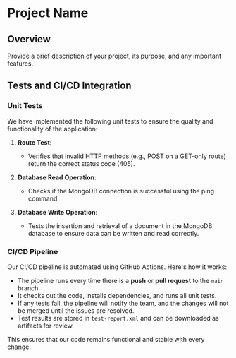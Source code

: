# Project Name

## Overview
Provide a brief description of your project, its purpose, and any important features.

## Tests and CI/CD Integration

### Unit Tests

We have implemented the following unit tests to ensure the quality and functionality of the application:

1. **Route Test**:
   - Verifies that invalid HTTP methods (e.g., POST on a GET-only route) return the correct status code (405).

2. **Database Read Operation**:
   - Checks if the MongoDB connection is successful using the ping command.

3. **Database Write Operation**:
   - Tests the insertion and retrieval of a document in the MongoDB database to ensure data can be written and read correctly.

### CI/CD Pipeline

Our CI/CD pipeline is automated using GitHub Actions. Here's how it works:

- The pipeline runs every time there is a **push** or **pull request** to the `main` branch.
- It checks out the code, installs dependencies, and runs all unit tests.
- If any tests fail, the pipeline will notify the team, and the changes will not be merged until the issues are resolved.
- Test results are stored in `test-report.xml` and can be downloaded as artifacts for review.

This ensures that our code remains functional and stable with every change.

